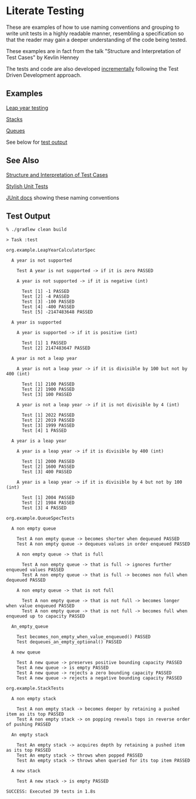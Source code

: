 # Literate Testing
These are examples of how to use naming conventions and grouping to write unit tests in a highly readable manner,
resembling a specification so that the reader may gain a deeper understanding of the code being tested.

These examples are in fact from the talk "Structure and Interpretation of Test Cases" by Kevlin Henney

The tests and code are also developed [incrementally](https://github.com/arunbear/literatetesting/commits/main/) following the Test Driven Development approach.

## Examples

[Leap year testing](https://github.com/arunbear/literatetesting/blob/main/src/test/java/org/example/LeapYearCalculatorSpec.java)

[Stacks](https://github.com/arunbear/literatetesting/blob/main/src/test/java/org/example/StackTests.java)

[Queues](https://github.com/arunbear/literatetesting/blob/main/src/test/java/org/example/QueueSpecTests.java)

See below for [test output](#test-output)

## See Also

[Structure and Interpretation of Test Cases](https://www.youtube.com/watch?v=tWn8RA_DEic)

[Stylish Unit Tests](https://capgemini.github.io/development/unit-test-structure/)

[JUnit docs](https://junit.org/junit5/docs/current/user-guide/#writing-tests-display-name-generator) showing these naming conventions

## Test Output

```
% ./gradlew clean build

> Task :test

org.example.LeapYearCalculatorSpec

  A year is not supported

    Test A year is not supported -> if it is zero PASSED

    A year is not supported -> if it is negative (int)

      Test [1] -1 PASSED
      Test [2] -4 PASSED
      Test [3] -100 PASSED
      Test [4] -400 PASSED
      Test [5] -2147483648 PASSED

  A year is supported

    A year is supported -> if it is positive (int)

      Test [1] 1 PASSED
      Test [2] 2147483647 PASSED

  A year is not a leap year

    A year is not a leap year -> if it is divisible by 100 but not by 400 (int)

      Test [1] 2100 PASSED
      Test [2] 1900 PASSED
      Test [3] 100 PASSED

    A year is not a leap year -> if it is not divisible by 4 (int)

      Test [1] 2022 PASSED
      Test [2] 2019 PASSED
      Test [3] 1999 PASSED
      Test [4] 1 PASSED

  A year is a leap year

    A year is a leap year -> if it is divisible by 400 (int)

      Test [1] 2000 PASSED
      Test [2] 1600 PASSED
      Test [3] 400 PASSED

    A year is a leap year -> if it is divisible by 4 but not by 100 (int)

      Test [1] 2004 PASSED
      Test [2] 1984 PASSED
      Test [3] 4 PASSED

org.example.QueueSpecTests

  A non empty queue

    Test A non empty queue -> becomes shorter when dequeued PASSED
    Test A non empty queue -> dequeues values in order enqueued PASSED

    A non empty queue -> that is full

      Test A non empty queue -> that is full -> ignores further enqueued values PASSED
      Test A non empty queue -> that is full -> becomes non full when dequeued PASSED

    A non empty queue -> that is not full

      Test A non empty queue -> that is not full -> becomes longer when value enqueued PASSED
      Test A non empty queue -> that is not full -> becomes full when enqueued up to capacity PASSED

  An_empty_queue

    Test becomes_non_empty_when_value_enqueued() PASSED
    Test dequeues_an_empty_optional() PASSED

  A new queue

    Test A new queue -> preserves positive bounding capacity PASSED
    Test A new queue -> is empty PASSED
    Test A new queue -> rejects a zero bounding capacity PASSED
    Test A new queue -> rejects a negative bounding capacity PASSED

org.example.StackTests

  A non empty stack

    Test A non empty stack -> becomes deeper by retaining a pushed item as its top PASSED
    Test A non empty stack -> on popping reveals tops in reverse order of pushing PASSED

  An empty stack

    Test An empty stack -> acquires depth by retaining a pushed item as its top PASSED
    Test An empty stack -> throws when popped PASSED
    Test An empty stack -> throws when queried for its top item PASSED

  A new stack

    Test A new stack -> is empty PASSED

SUCCESS: Executed 39 tests in 1.8s
```
